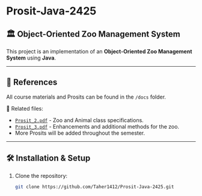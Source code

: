 # Prosit-Java-2425

## 🏛 Object-Oriented Zoo Management System

This project is an implementation of an **Object-Oriented Zoo Management System** using **Java**.

---

## 📜 References
All course materials and Prosits can be found in the `/docs` folder.

📂 Related files:
- [`Prosit_2.pdf`](docs/Prosit_2.pdf) - Zoo and Animal class specifications.
- [`Prosit_3.pdf`](docs/Prosit_3.pdf) - Enhancements and additional methods for the zoo.
- More Prosits will be added throughout the semester.

---

## 🛠 Installation & Setup
1. Clone the repository:
   ```sh
   git clone https://github.com/Taher1412/Prosit-Java-2425.git